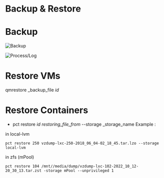 # Backup &  Restore


# Backup
![Backup](./2_backup.PNG)

![Process/Log](./3_backupProcess.PNG)
# Restore VMs
qmrestore _backup_file _id_

# Restore Containers 
- pct restore _id_ _restoring_file_from_ --storage _storage_name
Example : 

in local-lvm

```pct restore 250 vzdump-lxc-250-2018_06_04-02_18_45.tar.lzo --storage local-lvm ```


in zfs (mPool)

```pct restore 104 /mnt//media/dump/vzdump-lxc-102-2022_10_12-20_30_13.tar.zst -storage mPool --unprivileged 1```
